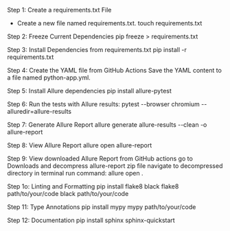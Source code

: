 Step 1: Create a requirements.txt File
* Create a new file named requirements.txt.
touch requirements.txt

Step 2: Freeze Current Dependencies
pip freeze > requirements.txt

Step 3: Install Dependencies from requirements.txt
pip install -r requirements.txt

Step 4: Create the YAML file from GitHub Actions
Save the YAML content to a file named python-app.yml.

Step 5: Install Allure dependencies
pip install allure-pytest

Step 6: Run the tests with Allure results:
pytest --browser chromium --alluredir=allure-results

Step 7: Generate Allure Report
allure generate allure-results --clean -o allure-report

Step 8: View Allure Report
allure open allure-report

Step 9: View downloaded Allure Report from GitHub actions
go to Downloads and decompress allure-report zip file
navigate to decompressed directory in terminal
run command: allure open .

Step 1o: Linting and Formatting
pip install flake8 black
flake8 path/to/your/code
black path/to/your/code

Step 11: Type Annotations
pip install mypy
mypy path/to/your/code

Step 12: Documentation
pip install sphinx
sphinx-quickstart
